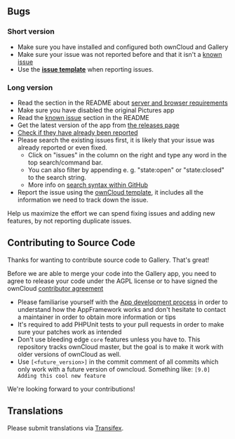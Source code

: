 ## Bugs 

### Short version

* Make sure you have installed and configured both ownCloud and Gallery
* Make sure your issue was not reported before and that it isn't a [known issue](https://github.com/owncloud/gallery/blob/master/README.md#known-issues)
* Use the [**issue template**](https://raw.githubusercontent.com/owncloud/core/master/issue_template.md) when reporting issues.

### Long version

* Read the section in the README about [server and browser requirements](https://github.com/owncloud/gallery/blob/master/README.md#requirements)
* Make sure you have disabled the original Pictures app
* Read the [known issue](https://github.com/owncloud/gallery/blob/master/README.md#known-issues) section in the README
* Get the latest version of the app from [the releases page](https://github.com/owncloud/gallery/releases)
* [Check if they have already been reported](https://github.com/owncloud/gallery/issues)
* Please search the existing issues first, it is likely that your issue was already reported or even fixed.
  - Click on "issues" in the column on the right and type any word in the top search/command bar.
  - You can also filter by appending e. g. "state:open" or "state:closed" to the search string.
  - More info on [search syntax within GitHub](https://help.github.com/articles/searching-issues)
* Report the issue using the [ownCloud template](https://raw.githubusercontent.com/owncloud/core/master/issue_template.md), it includes all the information we need to track down the issue.

Help us maximize the effort we can spend fixing issues and adding new features, by not reporting duplicate issues.

## Contributing to Source Code

Thanks for wanting to contribute source code to Gallery. That's great!

Before we are able to merge your code into the Gallery app, you need to agree to release your code under the AGPL license or to have signed the ownCloud [contributor agreement](https://owncloud.org/about/contributor-agreement/)

* Please familiarise yourself with the [App development process](https://owncloud.org/dev) in order to understand how the AppFramework works and don't hesitate to contact a maintainer in order to obtain more information or tips
* It's required to add PHPUnit tests to your pull requests in order to make sure your patches work as intended
* Don't use bleeding edge `core` features unless you have to. This repository tracks ownCloud master, but the goal is to make it work with older versions of ownCloud as well.
* Use `[<future_version>]` in the commit comment of all commits which only work with a future version of owncloud. Something like: `[9.0] Adding this cool new feature`
 
We're looking forward to your contributions!

## Translations
Please submit translations via [Transifex][transifex].

[transifex]: https://www.transifex.com/projects/p/owncloud/
